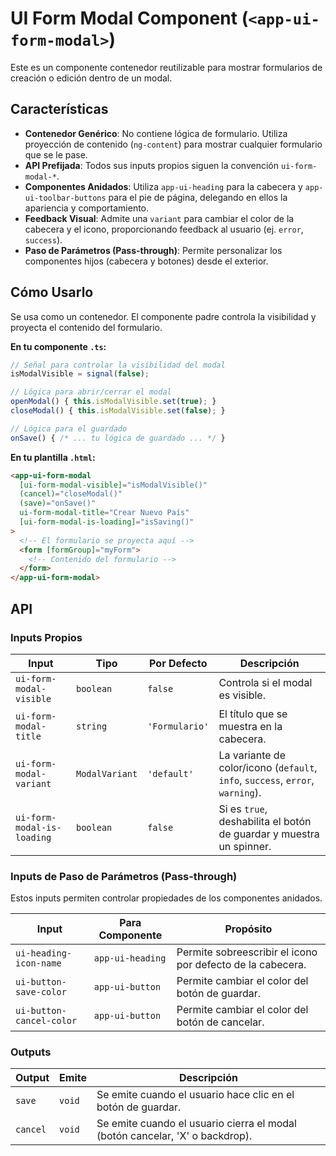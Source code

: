 <!-- File: d:\desarrollos\countries2\frontend\src\app\shared\components\ui-form-modal\README.md | Last Modified: 2025-10-19 -->

# UI Form Modal Component (`<app-ui-form-modal>`)

Este es un componente contenedor reutilizable para mostrar formularios de creación o edición dentro de un modal.

## Características

-   **Contenedor Genérico**: No contiene lógica de formulario. Utiliza proyección de contenido (`ng-content`) para mostrar cualquier formulario que se le pase.
-   **API Prefijada**: Todos sus inputs propios siguen la convención `ui-form-modal-*`.
-   **Componentes Anidados**: Utiliza `app-ui-heading` para la cabecera y `app-ui-toolbar-buttons` para el pie de página, delegando en ellos la apariencia y comportamiento.
-   **Feedback Visual**: Admite una `variant` para cambiar el color de la cabecera y el icono, proporcionando feedback al usuario (ej. `error`, `success`).
-   **Paso de Parámetros (Pass-through)**: Permite personalizar los componentes hijos (cabecera y botones) desde el exterior.

## Cómo Usarlo

Se usa como un contenedor. El componente padre controla la visibilidad y proyecta el contenido del formulario.

**En tu componente `.ts`:**
```typescript
// Señal para controlar la visibilidad del modal
isModalVisible = signal(false);

// Lógica para abrir/cerrar el modal
openModal() { this.isModalVisible.set(true); }
closeModal() { this.isModalVisible.set(false); }

// Lógica para el guardado
onSave() { /* ... tu lógica de guardado ... */ }
```

**En tu plantilla `.html`:**
```html
<app-ui-form-modal
  [ui-form-modal-visible]="isModalVisible()"
  (cancel)="closeModal()"
  (save)="onSave()"
  ui-form-modal-title="Crear Nuevo País"
  [ui-form-modal-is-loading]="isSaving()"
>
  <!-- El formulario se proyecta aquí -->
  <form [formGroup]="myForm">
    <!-- Contenido del formulario -->
  </form>
</app-ui-form-modal>
```

## API

### Inputs Propios

| Input                       | Tipo           | Por Defecto  | Descripción                                                                 |
| --------------------------- | -------------- | ------------ | --------------------------------------------------------------------------- |
| `ui-form-modal-visible`     | `boolean`      | `false`      | Controla si el modal es visible.                                            |
| `ui-form-modal-title`       | `string`       | `'Formulario'` | El título que se muestra en la cabecera.                                    |
| `ui-form-modal-variant`     | `ModalVariant` | `'default'`  | La variante de color/icono (`default`, `info`, `success`, `error`, `warning`). |
| `ui-form-modal-is-loading`  | `boolean`      | `false`      | Si es `true`, deshabilita el botón de guardar y muestra un spinner.         |

### Inputs de Paso de Parámetros (Pass-through)

Estos inputs permiten controlar propiedades de los componentes anidados.

| Input                      | Para Componente   | Propósito                                                 |
| -------------------------- | ----------------- | --------------------------------------------------------- |
| `ui-heading-icon-name`     | `app-ui-heading`  | Permite sobreescribir el icono por defecto de la cabecera. |
| `ui-button-save-color`     | `app-ui-button`   | Permite cambiar el color del botón de guardar.            |
| `ui-button-cancel-color`   | `app-ui-button`   | Permite cambiar el color del botón de cancelar.           |

### Outputs

| Output   | Emite      | Descripción                                                                 |
| -------- | ---------- | --------------------------------------------------------------------------- |
| `save`   | `void`     | Se emite cuando el usuario hace clic en el botón de guardar.                |
| `cancel` | `void`     | Se emite cuando el usuario cierra el modal (botón cancelar, 'X' o backdrop). |
